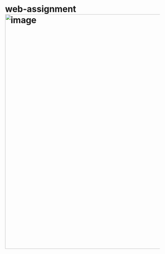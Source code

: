 # web-assignment<img width="1361" height="761" alt="image" src="https://github.com/user-attachments/assets/7d8a2038-25f1-40b2-93db-3707ef8be219" />
